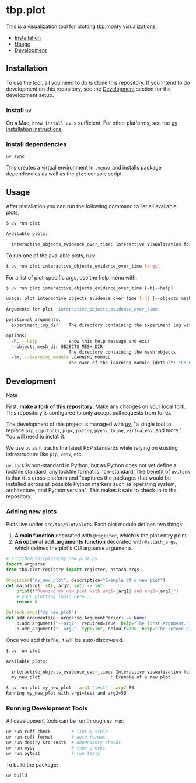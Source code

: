 # tbp.plot

This is a visualization tool for plotting [tbp.monty](https://github.com/thousandbrainsproject/tbp.monty) visualizations.

- [Installation](#installation)
- [Usage](#usage)
- [Development](#development)

## Installation

To use the tool, all you need to do is clone this repository. If you intend to do development on this repository, see the [Development](#development) section for the development setup.

### Install `uv`

On a Mac, `brew install uv` is sufficient. For other platforms, see the [uv installation instructions](https://docs.astral.sh/uv/getting-started/installation/).

### Install dependencies

```bash
uv sync
```

This creates a virtual environment in `.venv/` and installs package dependencies as well as the `plot` console script.

## Usage

After installation you can run the following command to list all available plots:

```bash
$ uv run plot

Available plots:

  interactive_objects_evidence_over_time: Interactive visualization for objects, MLH and sensor locations
```

To run one of the available plots, run:

```bash
$ uv run plot interactive_objects_evidence_over_time [args]
```

For a list of plot-specific args, use the help menu with:

```bash
$ uv run plot interactive_objects_evidence_over_time [-h|--help]

usage: plot interactive_objects_evidence_over_time [-h] [--objects_mesh_dir OBJECTS_MESH_DIR] [-lm LEARNING_MODULE] experiment_log_dir

Arguments for plot 'interactive_objects_evidence_over_time'

positional arguments:
  experiment_log_dir    The directory containing the experiment log with the detailed stats file.

options:
  -h, --help            show this help message and exit
  --objects_mesh_dir OBJECTS_MESH_DIR
                        The directory containing the mesh objects.
  -lm, --learning_module LEARNING_MODULE
                        The name of the learning module (default: "LM_0").

```


## Development

> [!NOTE]
> First, **make a fork of this repository**. Make any changes on your local fork. This repository is configured to only accept pull requests from forks.

The development of this project is managed with [uv](https://docs.astral.sh/uv/), "a single tool to replace `pip`, `pip-tools`, `pipx`, `poetry`, `pyenv`, `twine`, `virtualenv`, and more." You will need to install it.

We use `uv` as it tracks the latest PEP standards while relying on existing infrastructure like `pip`, `venv`, etc.

`uv.lock` is non-standard in Python, but as Python does not yet define a lockfile standard, any lockfile format is non-standard. The benefit of `uv.lock` is that it is cross-platform and "captures the packages that would be installed across all possible Python markers such as operating system, architecture, and Python version". This makes it safe to check-in to the repository.

### Adding new plots

Plots live under `src/tbp/plot/plots`. Each plot module defines two things:
1. **A main function** decorated with `@register`, which is the plot entry point.
2. **An optional add_arguments function** decorated with `@attach_args`, which defines the plot's CLI argparse arguments.

```python
# src/tbp/plot/plots/my_new_plot.py
import argparse
from tbp.plot.registry import register, attach_args

@register("my_new_plot", description="Example of a new plot")
def main(arg1: str, arg2: int) -> int:
    print(f"Running my_new_plot with arg1={arg1} and arg2={arg2}")
    # your plotting logic here...
    return 0

@attach_args("my_new_plot")
def add_arguments(p: argparse.ArgumentParser) -> None:
    p.add_argument("--arg1", required=True, help="The first argument.")
    p.add_argument("--arg2", type=int, default=100, help="The second argument.")
```

Once you add this file, it will be auto-discovered.

```bash
$ uv run plot

Available plots:

  interactive_objects_evidence_over_time: Interactive visualization for objects, MLH and sensor locations
  my_new_plot                           : Example of a new plot

$ uv run plot my_new_plot --arg1 "test" --arg2 50
Running my_new_plot with arg1=test and arg2=50
```

### Running Development Tools

All development tools can be run through `uv run`:

```bash
uv run ruff check        # lint & style
uv run ruff format       # auto-format
uv run deptry src tests  # dependency checks
uv run mypy              # type checks
uv run pytest            # run tests
```

To build the package:

```bash
uv build
```


